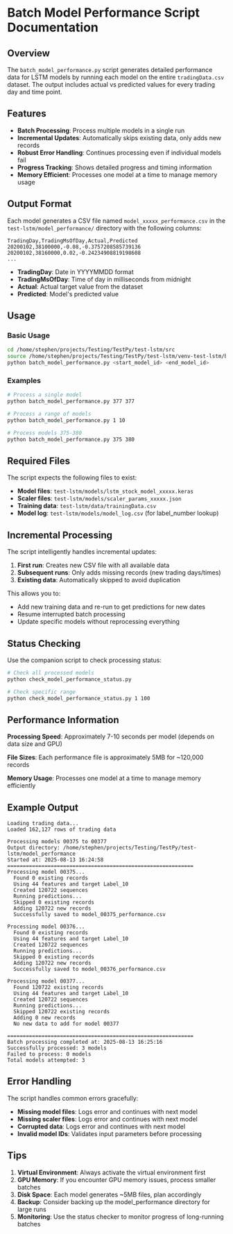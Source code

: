 # Batch Model Performance Script Documentation

## Overview

The `batch_model_performance.py` script generates detailed performance data for LSTM models by running each model on the entire `tradingData.csv` dataset. The output includes actual vs predicted values for every trading day and time point.

## Features

- **Batch Processing**: Process multiple models in a single run
- **Incremental Updates**: Automatically skips existing data, only adds new records
- **Robust Error Handling**: Continues processing even if individual models fail
- **Progress Tracking**: Shows detailed progress and timing information
- **Memory Efficient**: Processes one model at a time to manage memory usage

## Output Format

Each model generates a CSV file named `model_xxxxx_performance.csv` in the `test-lstm/model_performance/` directory with the following columns:

```csv
TradingDay,TradingMsOfDay,Actual,Predicted
20200102,38100000,-0.08,-0.3757208585739136
20200102,38160000,0.02,-0.24234908819198608
...
```

- **TradingDay**: Date in YYYYMMDD format
- **TradingMsOfDay**: Time of day in milliseconds from midnight
- **Actual**: Actual target value from the dataset
- **Predicted**: Model's predicted value

## Usage

### Basic Usage
```bash
cd /home/stephen/projects/Testing/TestPy/test-lstm/src
source /home/stephen/projects/Testing/TestPy/test-lstm/venv-test-lstm/bin/activate
python batch_model_performance.py <start_model_id> <end_model_id>
```

### Examples
```bash
# Process a single model
python batch_model_performance.py 377 377

# Process a range of models
python batch_model_performance.py 1 10

# Process models 375-380
python batch_model_performance.py 375 380
```

## Required Files

The script expects the following files to exist:

- **Model files**: `test-lstm/models/lstm_stock_model_xxxxx.keras`
- **Scaler files**: `test-lstm/models/scaler_params_xxxxx.json`
- **Training data**: `test-lstm/data/trainingData.csv`
- **Model log**: `test-lstm/models/model_log.csv` (for label_number lookup)

## Incremental Processing

The script intelligently handles incremental updates:

1. **First run**: Creates new CSV file with all available data
2. **Subsequent runs**: Only adds missing records (new trading days/times)
3. **Existing data**: Automatically skipped to avoid duplication

This allows you to:
- Add new training data and re-run to get predictions for new dates
- Resume interrupted batch processing
- Update specific models without reprocessing everything

## Status Checking

Use the companion script to check processing status:

```bash
# Check all processed models
python check_model_performance_status.py

# Check specific range
python check_model_performance_status.py 1 100
```

## Performance Information

**Processing Speed**: Approximately 7-10 seconds per model (depends on data size and GPU)

**File Sizes**: Each performance file is approximately 5MB for ~120,000 records

**Memory Usage**: Processes one model at a time to manage memory efficiently

## Example Output

```
Loading trading data...
Loaded 162,127 rows of trading data

Processing models 00375 to 00377
Output directory: /home/stephen/projects/Testing/TestPy/test-lstm/model_performance
Started at: 2025-08-13 16:24:58
============================================================
Processing model 00375...
  Found 0 existing records
  Using 44 features and target Label_10
  Created 120722 sequences
  Running predictions...
  Skipped 0 existing records
  Adding 120722 new records
  Successfully saved to model_00375_performance.csv

Processing model 00376...
  Found 0 existing records
  Using 44 features and target Label_10
  Created 120722 sequences
  Running predictions...
  Skipped 0 existing records
  Adding 120722 new records
  Successfully saved to model_00376_performance.csv

Processing model 00377...
  Found 120722 existing records
  Using 44 features and target Label_10
  Created 120722 sequences
  Running predictions...
  Skipped 120722 existing records
  Adding 0 new records
  No new data to add for model 00377

============================================================
Batch processing completed at: 2025-08-13 16:25:16
Successfully processed: 3 models
Failed to process: 0 models
Total models attempted: 3
```

## Error Handling

The script handles common errors gracefully:

- **Missing model files**: Logs error and continues with next model
- **Missing scaler files**: Logs error and continues with next model
- **Corrupted data**: Logs error and continues with next model
- **Invalid model IDs**: Validates input parameters before processing

## Tips

1. **Virtual Environment**: Always activate the virtual environment first
2. **GPU Memory**: If you encounter GPU memory issues, process smaller batches
3. **Disk Space**: Each model generates ~5MB files, plan accordingly
4. **Backup**: Consider backing up the model_performance directory for large runs
5. **Monitoring**: Use the status checker to monitor progress of long-running batches
